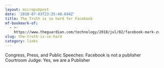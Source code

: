 ```yaml
---
layout: micropubpost
date: '2018-07-03T23:25:40.694Z'
title: The Truth is so hard for Facebook
mf-bookmark-of:
  - >-
    https://www.theguardian.com/technology/2018/jul/02/facebook-mark-zuckerberg-platform-publisher-lawsuit
slug: the-truth-is-so-hard
category: links
---
```

Congress, Press, and Public Speeches:  Facebook is not a publisher
Courtroom Judge:  Yes, we are a Publisher

